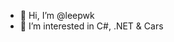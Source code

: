 - 👋 Hi, I’m @leepwk
- 👀 I’m interested in C#, .NET & Cars

<!---
leepwk/leepwk is a ✨ special ✨ repository because its `README.md` (this file) appears on your GitHub profile.
You can click the Preview link to take a look at your changes.
--->
